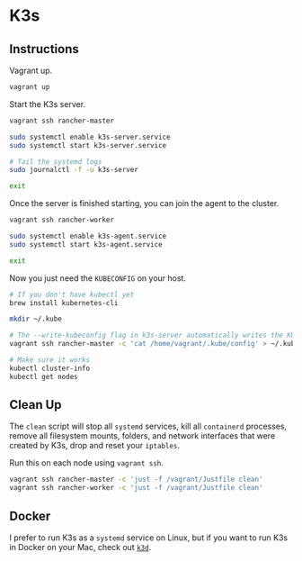 # K3s

## Instructions

Vagrant up.

```bash
vagrant up
```

Start the K3s server.

```bash
vagrant ssh rancher-master

sudo systemctl enable k3s-server.service
sudo systemctl start k3s-server.service

# Tail the systemd logs
sudo journalctl -f -u k3s-server

exit
```

Once the server is finished starting, you can join the agent to the cluster.

```bash
vagrant ssh rancher-worker

sudo systemctl enable k3s-agent.service
sudo systemctl start k3s-agent.service

exit
```

Now you just need the `KUBECONFIG` on your host.

```bash
# If you don't have kubectl yet
brew install kubernetes-cli

mkdir ~/.kube

# The --write-kubeconfig flag in k3s-server automatically writes the KUBECONFIG for us inside rancher-master
vagrant ssh rancher-master -c 'cat /home/vagrant/.kube/config' > ~/.kube/config

# Make sure it works
kubectl cluster-info
kubectl get nodes
```

## Clean Up

The `clean` script will stop all `systemd` services, kill all `containerd` processes, remove all
filesystem mounts, folders, and network interfaces that were created by K3s, drop and reset your
`iptables`.

Run this on each node using `vagrant ssh`.

```bash
vagrant ssh rancher-master -c 'just -f /vagrant/Justfile clean'
vagrant ssh rancher-worker -c 'just -f /vagrant/Justfile clean'
```

## Docker

I prefer to run K3s as a `systemd` service on Linux, but if you want to run K3s in Docker on your
Mac, check out [`k3d`](https://github.com/rancher/k3d).
